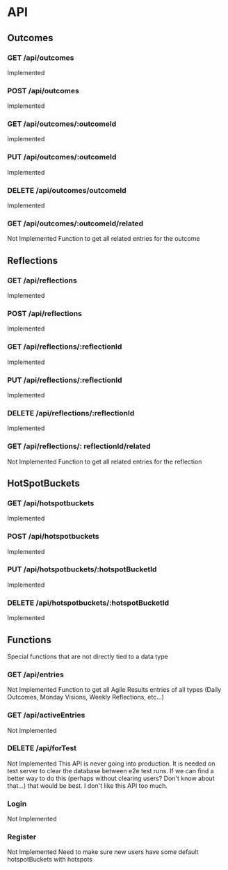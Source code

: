 # API

## Outcomes

### GET /api/outcomes
Implemented

### POST /api/outcomes
Implemented

### GET /api/outcomes/:outcomeId
Implemented

### PUT /api/outcomes/:outcomeId
Implemented

### DELETE /api/outcomes/outcomeId
Implemented

### GET /api/outcomes/:outcomeId/related
Not Implemented
Function to get all related entries for the outcome



## Reflections

### GET /api/reflections
Implemented

### POST /api/reflections
Implemented

### GET /api/reflections/:reflectionId
Implemented

### PUT /api/reflections/:reflectionId
Implemented

### DELETE /api/reflections/:reflectionId
Implemented

### GET /api/reflections/: reflectionId/related
Not Implemented
Function to get all related entries for the reflection


## HotSpotBuckets

### GET /api/hotspotbuckets
Implemented

### POST /api/hotspotbuckets
Implemented

### PUT /api/hotspotbuckets/:hotspotBucketId
Implemented

### DELETE /api/hotspotbuckets/:hotspotBucketId
Implemented


## Functions

Special functions that are not directly tied to a data type

### GET /api/entries
Not Implemented
Function to get all Agile Results entries of all types (Daily Outcomes, Monday Visions, Weekly Reflections, etc...)

### GET /api/activeEntries
Not Implemented

### DELETE /api/forTest
Not Implemented
This API is never going into production. It is needed on test server to clear the database between e2e test runs.
If we can find a better way to do this (perhaps without clearing users? Don't know about that...) that would be best. 
I don't like this API too much.



### Login
Not Implemented

### Register
Not Implemented
Need to make sure new users have some default hotspotBuckets with hotspots
